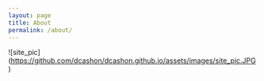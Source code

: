 ```yaml
---
layout: page
title: About
permalink: /about/
---
```


![site_pic] (https://github.com/dcashon/dcashon.github.io/assets/images/site_pic.JPG)
